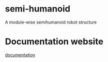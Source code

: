# semi-humanoid
A module-wise semihumanoid robot structure

# Documentation website
[documentation](https://rignitc.github.io/semi-humanoid/)



